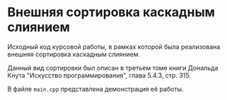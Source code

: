 # Внешняя сортировка каскадным слиянием
Исходный код курсовой работы, в рамках которой была реализована внешняя сортировка каскадным слиянием.

Данный вид сортировки был описан в третьем томе книги Дональда Кнута "Искусство программирования", глава 5.4.3, стр. 315.

В файле ```main.cpp``` представлена демонстрация её работы.
